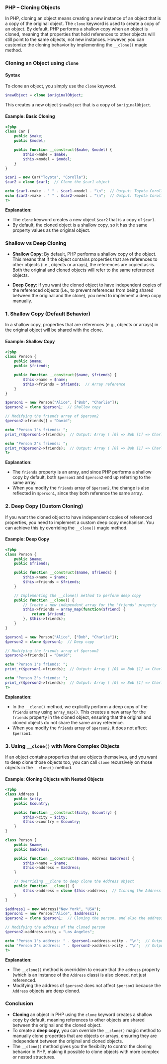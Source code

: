 ### PHP – Cloning Objects

In PHP, cloning an object means creating a new instance of an object that is a copy of the original object. The `clone` keyword is used to create a copy of an object. By default, PHP performs a shallow copy when an object is cloned, meaning that properties that hold references to other objects will still point to the same objects, not new instances. However, you can customize the cloning behavior by implementing the `__clone()` magic method.

### Cloning an Object using `clone`

#### Syntax

To clone an object, you simply use the `clone` keyword.

```php
$newObject = clone $originalObject;
```

This creates a new object `$newObject` that is a copy of `$originalObject`.

#### Example: Basic Cloning

```php
<?php
class Car {
    public $make;
    public $model;

    public function __construct($make, $model) {
        $this->make = $make;
        $this->model = $model;
    }
}

$car1 = new Car("Toyota", "Corolla");
$car2 = clone $car1;  // Clone the $car1 object

echo $car1->make . " " . $car1->model . "\n";  // Output: Toyota Corolla
echo $car2->make . " " . $car2->model . "\n";  // Output: Toyota Corolla
?>
```

**Explanation**:
- The `clone` keyword creates a new object `$car2` that is a copy of `$car1`.
- By default, the cloned object is a shallow copy, so it has the same property values as the original object.

### Shallow vs Deep Cloning

- **Shallow Copy**: By default, PHP performs a shallow copy of the object. This means that if the object contains properties that are references to other objects (i.e., objects or arrays), the references are copied as-is. Both the original and cloned objects will refer to the same referenced objects.
  
- **Deep Copy**: If you want the cloned object to have independent copies of the referenced objects (i.e., to prevent references from being shared between the original and the clone), you need to implement a deep copy manually.

### 1. Shallow Copy (Default Behavior)

In a shallow copy, properties that are references (e.g., objects or arrays) in the original object will be shared with the clone.

#### Example: Shallow Copy

```php
<?php
class Person {
    public $name;
    public $friends;

    public function __construct($name, $friends) {
        $this->name = $name;
        $this->friends = $friends;  // Array reference
    }
}

$person1 = new Person("Alice", ["Bob", "Charlie"]);
$person2 = clone $person1;  // Shallow copy

// Modifying the friends array of $person2
$person2->friends[] = "David";

echo "Person 1's friends: ";
print_r($person1->friends);  // Output: Array ( [0] => Bob [1] => Charlie [2] => David )

echo "Person 2's friends: ";
print_r($person2->friends);  // Output: Array ( [0] => Bob [1] => Charlie [2] => David )
?>
```

**Explanation**:
- The `friends` property is an array, and since PHP performs a shallow copy by default, both `$person1` and `$person2` end up referring to the same array.
- When you modify the `friends` array of `$person2`, the change is also reflected in `$person1`, since they both reference the same array.

### 2. Deep Copy (Custom Cloning)

If you want the cloned object to have independent copies of referenced properties, you need to implement a custom deep copy mechanism. You can achieve this by overriding the `__clone()` magic method.

#### Example: Deep Copy

```php
<?php
class Person {
    public $name;
    public $friends;

    public function __construct($name, $friends) {
        $this->name = $name;
        $this->friends = $friends;
    }

    // Implementing the __clone() method to perform deep copy
    public function __clone() {
        // Create a new independent array for the 'friends' property
        $this->friends = array_map(function($friend) {
            return $friend;
        }, $this->friends);
    }
}

$person1 = new Person("Alice", ["Bob", "Charlie"]);
$person2 = clone $person1;  // Deep copy

// Modifying the friends array of $person2
$person2->friends[] = "David";

echo "Person 1's friends: ";
print_r($person1->friends);  // Output: Array ( [0] => Bob [1] => Charlie )

echo "Person 2's friends: ";
print_r($person2->friends);  // Output: Array ( [0] => Bob [1] => Charlie [2] => David )
?>
```

**Explanation**:
- In the `__clone()` method, we explicitly perform a deep copy of the `friends` array using `array_map()`. This creates a new array for the `friends` property in the cloned object, ensuring that the original and cloned objects do not share the same array reference.
- When you modify the `friends` array of `$person2`, it does not affect `$person1`.

### 3. Using `__clone()` with More Complex Objects

If an object contains properties that are objects themselves, and you want to deep clone those objects too, you can call `clone` recursively on those objects in the `__clone()` method.

#### Example: Cloning Objects with Nested Objects

```php
<?php
class Address {
    public $city;
    public $country;

    public function __construct($city, $country) {
        $this->city = $city;
        $this->country = $country;
    }
}

class Person {
    public $name;
    public $address;

    public function __construct($name, Address $address) {
        $this->name = $name;
        $this->address = $address;
    }

    // Overriding __clone to deep clone the Address object
    public function __clone() {
        $this->address = clone $this->address;  // Cloning the Address object
    }
}

$address1 = new Address("New York", "USA");
$person1 = new Person("Alice", $address1);
$person2 = clone $person1;  // Cloning the person, and also the address

// Modifying the address of the cloned person
$person2->address->city = "Los Angeles";

echo "Person 1's address: " . $person1->address->city . "\n";  // Output: New York
echo "Person 2's address: " . $person2->address->city . "\n";  // Output: Los Angeles
?>
```

**Explanation**:
- The `__clone()` method is overridden to ensure that the `address` property (which is an instance of the `Address` class) is also cloned, not just referenced.
- Modifying the address of `$person2` does not affect `$person1` because the `Address` objects are deep cloned.

### Conclusion

- **Cloning** an object in PHP using the `clone` keyword creates a shallow copy by default, meaning references to other objects are shared between the original and the cloned object.
- To create a **deep copy**, you can override the `__clone()` magic method to manually clone properties that are objects or arrays, ensuring they are independent between the original and cloned objects.
- The `__clone()` method gives you the flexibility to control the cloning behavior in PHP, making it possible to clone objects with more complex or nested structures.
